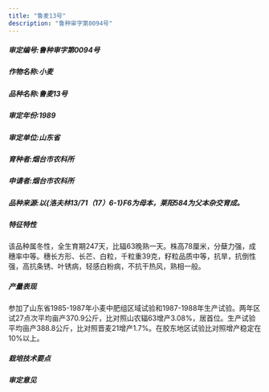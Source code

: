 ```yaml
---
title: "鲁麦13号"
description: "鲁种审字第0094号"
---
```

##### 审定编号:鲁种审字第0094号

##### 作物名称:小麦

##### 品种名称:鲁麦13号

##### 审定年份:1989

##### 审定单位:山东省

##### 育种者:烟台市农科所

##### 申请者:烟台市农科所

##### 品种来源:以{洛夫林13/71（17）6-1}F6为母本，莱阳584为父本杂交育成。

##### 特征特性
该品种属冬性，全生育期247天，比辐63晚熟一天。株高78厘米，分蘖力强，成穗率中等。穗长方形、长芒、白粒，千粒重39克，籽粒品质中等，抗旱，抗倒性强，高抗条锈、叶锈病，轻感白粉病，不抗干热风，熟相一般。

##### 产量表现
参加了山东省1985-1987年小麦中肥组区域试验和1987-1988年生产试验。两年区试27点次平均亩产370.9公斤，比对照山农辐63增产3.08%，居首位。生产试验平均亩产388.8公斤，比对照晋麦21增产1.7%。在胶东地区试验比对照增产稳定在10%以上。

##### 栽培技术要点


##### 审定意见

